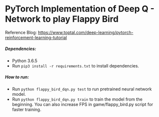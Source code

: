 # PyTorch Implementation of Deep Q - Network to play Flappy Bird

Reference Blog: https://www.toptal.com/deep-learning/pytorch-reinforcement-learning-tutorial

##### Dependencies:
* Python 3.6.5
* Run `pip3 install -r requirements.txt` to install dependencies.

##### How to run:
* Run `python flappy_bird_dqn.py test` to run pretrained neural network model.
* Run `python flappy_bird_dqn.py train` to train the model from the beginning. You can also increase FPS in game/flappy_bird.py script for faster training.


